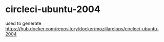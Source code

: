 # circleci-ubuntu-2004

used to generate https://hub.docker.com/repository/docker/mozillarelops/circleci-ubuntu-2004
